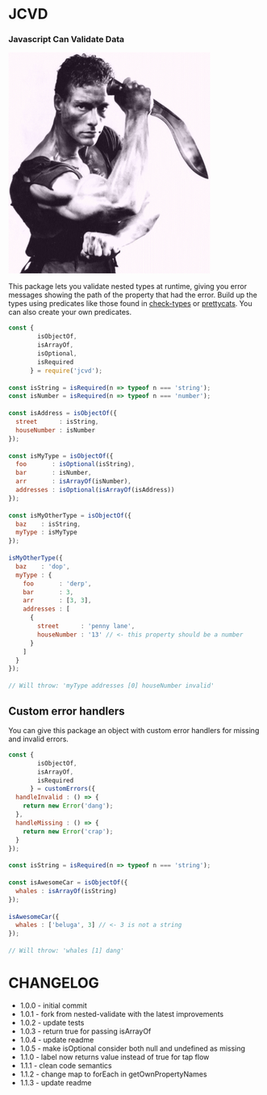 # JCVD
### Javascript Can Validate Data

![GitHub Logo](/jcvd.png)

This package lets you validate nested types at runtime, giving you error messages showing the path of the 
property that had the error. Build up the types using predicates like those found 
in [check-types](https://www.npmjs.com/package/check-types) 
or [prettycats](https://www.npmjs.com/package/prettycats). You can also create your own predicates.

```js
const {
        isObjectOf,
        isArrayOf,
        isOptional,
        isRequired
      } = require('jcvd');

const isString = isRequired(n => typeof n === 'string');
const isNumber = isRequired(n => typeof n === 'number');

const isAddress = isObjectOf({
  street      : isString,
  houseNumber : isNumber
});

const isMyType = isObjectOf({
  foo       : isOptional(isString),
  bar       : isNumber,
  arr       : isArrayOf(isNumber),
  addresses : isOptional(isArrayOf(isAddress))
});

const isMyOtherType = isObjectOf({
  baz    : isString,
  myType : isMyType
});

isMyOtherType({
  baz    : 'dop',
  myType : {
    foo       : 'derp',
    bar       : 3,
    arr       : [3, 3],
    addresses : [
      {
        street      : 'penny lane',
        houseNumber : '13' // <- this property should be a number
      }
    ]
  }
});

// Will throw: 'myType addresses [0] houseNumber invalid'

```

## Custom error handlers

You can give this package an object with custom error handlers for missing and invalid errors.

```js
const {
        isObjectOf,
        isArrayOf,
        isRequired
      } = customErrors({
  handleInvalid : () => {
    return new Error('dang');
  },
  handleMissing : () => {
    return new Error('crap');
  }
});

const isString = isRequired(n => typeof n === 'string');

const isAwesomeCar = isObjectOf({
  whales : isArrayOf(isString)
});

isAwesomeCar({
  whales : ['beluga', 3] // <- 3 is not a string
});

// Will throw: 'whales [1] dang'
```


# CHANGELOG
 - 1.0.0 - initial commit
 - 1.0.1 - fork from nested-validate with the latest improvements
 - 1.0.2 - update tests
 - 1.0.3 - return true for passing isArrayOf
 - 1.0.4 - update readme
 - 1.0.5 - make isOptional consider both null and undefined as missing
 - 1.1.0 - label now returns value instead of true for tap flow
 - 1.1.1 - clean code semantics
 - 1.1.2 - change map to forEach in getOwnPropertyNames
 - 1.1.3 - update readme
